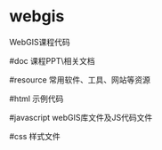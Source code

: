# webgis
WebGIS课程代码

#doc
课程PPT\相关文档

#resource
常用软件、工具、网站等资源

#html
示例代码

#javascript
webGIS库文件及JS代码文件

#css
样式文件




